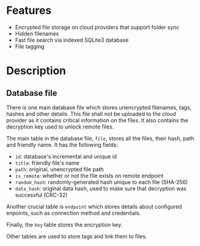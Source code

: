 # Features

- Encrypted file storage on cloud providers that support folder sync
- Hidden filenames
- Fast file search via indexed SQLite3 database
- File tagging

# Description

## Database file

There is one main database file which stores unencrypted filenames, tags, hashes and other details. This file shall not be uploaded to the cloud provider as it contains critical information on the files. It also contains the decryption key used to unlock remote files.

The main table in the database file, `file`, stores all the files, their hash, path and friendly name.
It has the following fields:
- `id`: database's incremental and unique id
- `title`: friendly file's name
- `path`: original, unencrypted file path
- `is_remote`: whether or not the file exists on remote endpoint
- `random_hash`: randomly-generated hash unique to each file (SHA-256)
- `data_hash`: original data hash, used to make sure that decryption was successful (CRC-32)

Another crucial table is `endpoint` which stores details about configured enpoints, such as connection method and credentials.

Finally, the `key` table stores the encryption key.

Other tables are used to store tags and link them to files.

